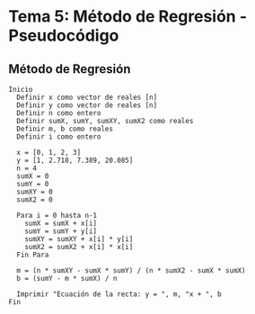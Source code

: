 # Tema 5: Método de Regresión - Pseudocódigo
## Método de Regresión
    Inicio
      Definir x como vector de reales [n]
      Definir y como vector de reales [n]
      Definir n como entero
      Definir sumX, sumY, sumXY, sumX2 como reales
      Definir m, b como reales
      Definir i como entero
    
      x = [0, 1, 2, 3]
      y = [1, 2.718, 7.389, 20.085]
      n = 4
      sumX = 0
      sumY = 0
      sumXY = 0
      sumX2 = 0
    
      Para i = 0 hasta n-1
        sumX = sumX + x[i]
        sumY = sumY + y[i]
        sumXY = sumXY + x[i] * y[i]
        sumX2 = sumX2 + x[i] * x[i]
      Fin Para
    
      m = (n * sumXY - sumX * sumY) / (n * sumX2 - sumX * sumX)
      b = (sumY - m * sumX) / n
    
      Imprimir "Ecuación de la recta: y = ", m, "x + ", b
    Fin

